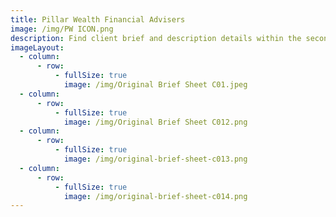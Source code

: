 ```yaml
---
title: Pillar Wealth Financial Advisers
image: /img/PW ICON.png
description: Find client brief and description details within the second image on the left.
imageLayout:
  - column:
      - row:
          - fullSize: true
            image: /img/Original Brief Sheet C01.jpeg
  - column:
      - row:
          - fullSize: true
            image: /img/Original Brief Sheet C012.png
  - column:
      - row:
          - fullSize: true
            image: /img/original-brief-sheet-c013.png
  - column:
      - row:
          - fullSize: true
            image: /img/original-brief-sheet-c014.png
---
```


